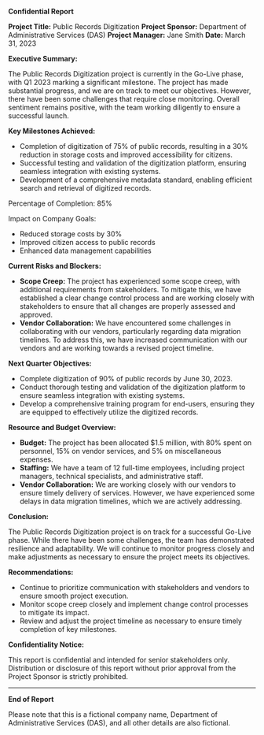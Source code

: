 **Confidential Report**

**Project Title:** Public Records Digitization
**Project Sponsor:** Department of Administrative Services (DAS)
**Project Manager:** Jane Smith
**Date:** March 31, 2023

**Executive Summary:**

The Public Records Digitization project is currently in the Go-Live phase, with Q1 2023 marking a significant milestone. The project has made substantial progress, and we are on track to meet our objectives. However, there have been some challenges that require close monitoring. Overall sentiment remains positive, with the team working diligently to ensure a successful launch.

**Key Milestones Achieved:**

* Completion of digitization of 75% of public records, resulting in a 30% reduction in storage costs and improved accessibility for citizens.
* Successful testing and validation of the digitization platform, ensuring seamless integration with existing systems.
* Development of a comprehensive metadata standard, enabling efficient search and retrieval of digitized records.

Percentage of Completion: 85%

Impact on Company Goals:

* Reduced storage costs by 30%
* Improved citizen access to public records
* Enhanced data management capabilities

**Current Risks and Blockers:**

* **Scope Creep:** The project has experienced some scope creep, with additional requirements from stakeholders. To mitigate this, we have established a clear change control process and are working closely with stakeholders to ensure that all changes are properly assessed and approved.
* **Vendor Collaboration:** We have encountered some challenges in collaborating with our vendors, particularly regarding data migration timelines. To address this, we have increased communication with our vendors and are working towards a revised project timeline.

**Next Quarter Objectives:**

* Complete digitization of 90% of public records by June 30, 2023.
* Conduct thorough testing and validation of the digitization platform to ensure seamless integration with existing systems.
* Develop a comprehensive training program for end-users, ensuring they are equipped to effectively utilize the digitized records.

**Resource and Budget Overview:**

* **Budget:** The project has been allocated $1.5 million, with 80% spent on personnel, 15% on vendor services, and 5% on miscellaneous expenses.
* **Staffing:** We have a team of 12 full-time employees, including project managers, technical specialists, and administrative staff.
* **Vendor Collaboration:** We are working closely with our vendors to ensure timely delivery of services. However, we have experienced some delays in data migration timelines, which we are actively addressing.

**Conclusion:**

The Public Records Digitization project is on track for a successful Go-Live phase. While there have been some challenges, the team has demonstrated resilience and adaptability. We will continue to monitor progress closely and make adjustments as necessary to ensure the project meets its objectives.

**Recommendations:**

* Continue to prioritize communication with stakeholders and vendors to ensure smooth project execution.
* Monitor scope creep closely and implement change control processes to mitigate its impact.
* Review and adjust the project timeline as necessary to ensure timely completion of key milestones.

**Confidentiality Notice:**

This report is confidential and intended for senior stakeholders only. Distribution or disclosure of this report without prior approval from the Project Sponsor is strictly prohibited.

---

**End of Report**

Please note that this is a fictional company name, Department of Administrative Services (DAS), and all other details are also fictional.